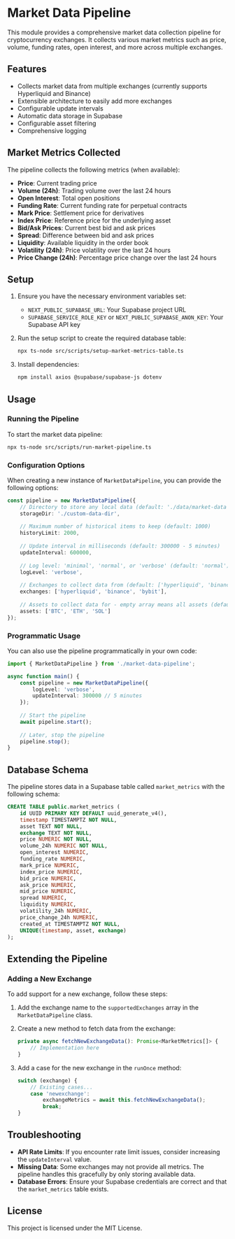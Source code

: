 # Market Data Pipeline

This module provides a comprehensive market data collection pipeline for cryptocurrency exchanges. It collects various market metrics such as price, volume, funding rates, open interest, and more across multiple exchanges.

## Features

- Collects market data from multiple exchanges (currently supports Hyperliquid and Binance)
- Extensible architecture to easily add more exchanges
- Configurable update intervals
- Automatic data storage in Supabase
- Configurable asset filtering
- Comprehensive logging

## Market Metrics Collected

The pipeline collects the following metrics (when available):

- **Price**: Current trading price
- **Volume (24h)**: Trading volume over the last 24 hours
- **Open Interest**: Total open positions
- **Funding Rate**: Current funding rate for perpetual contracts
- **Mark Price**: Settlement price for derivatives
- **Index Price**: Reference price for the underlying asset
- **Bid/Ask Prices**: Current best bid and ask prices
- **Spread**: Difference between bid and ask prices
- **Liquidity**: Available liquidity in the order book
- **Volatility (24h)**: Price volatility over the last 24 hours
- **Price Change (24h)**: Percentage price change over the last 24 hours

## Setup

1. Ensure you have the necessary environment variables set:
   - `NEXT_PUBLIC_SUPABASE_URL`: Your Supabase project URL
   - `SUPABASE_SERVICE_ROLE_KEY` or `NEXT_PUBLIC_SUPABASE_ANON_KEY`: Your Supabase API key

2. Run the setup script to create the required database table:
   ```bash
   npx ts-node src/scripts/setup-market-metrics-table.ts
   ```

3. Install dependencies:
   ```bash
   npm install axios @supabase/supabase-js dotenv
   ```

## Usage

### Running the Pipeline

To start the market data pipeline:

```bash
npx ts-node src/scripts/run-market-pipeline.ts
```

### Configuration Options

When creating a new instance of `MarketDataPipeline`, you can provide the following options:

```typescript
const pipeline = new MarketDataPipeline({
    // Directory to store any local data (default: './data/market-data')
    storageDir: './custom-data-dir',
    
    // Maximum number of historical items to keep (default: 1000)
    historyLimit: 2000,
    
    // Update interval in milliseconds (default: 300000 - 5 minutes)
    updateInterval: 600000,
    
    // Log level: 'minimal', 'normal', or 'verbose' (default: 'normal')
    logLevel: 'verbose',
    
    // Exchanges to collect data from (default: ['hyperliquid', 'binance'])
    exchanges: ['hyperliquid', 'binance', 'bybit'],
    
    // Assets to collect data for - empty array means all assets (default: [])
    assets: ['BTC', 'ETH', 'SOL']
});
```

### Programmatic Usage

You can also use the pipeline programmatically in your own code:

```typescript
import { MarketDataPipeline } from './market-data-pipeline';

async function main() {
    const pipeline = new MarketDataPipeline({
        logLevel: 'verbose',
        updateInterval: 300000 // 5 minutes
    });
    
    // Start the pipeline
    await pipeline.start();
    
    // Later, stop the pipeline
    pipeline.stop();
}
```

## Database Schema

The pipeline stores data in a Supabase table called `market_metrics` with the following schema:

```sql
CREATE TABLE public.market_metrics (
    id UUID PRIMARY KEY DEFAULT uuid_generate_v4(),
    timestamp TIMESTAMPTZ NOT NULL,
    asset TEXT NOT NULL,
    exchange TEXT NOT NULL,
    price NUMERIC NOT NULL,
    volume_24h NUMERIC NOT NULL,
    open_interest NUMERIC,
    funding_rate NUMERIC,
    mark_price NUMERIC,
    index_price NUMERIC,
    bid_price NUMERIC,
    ask_price NUMERIC,
    mid_price NUMERIC,
    spread NUMERIC,
    liquidity NUMERIC,
    volatility_24h NUMERIC,
    price_change_24h NUMERIC,
    created_at TIMESTAMPTZ NOT NULL,
    UNIQUE(timestamp, asset, exchange)
);
```

## Extending the Pipeline

### Adding a New Exchange

To add support for a new exchange, follow these steps:

1. Add the exchange name to the `supportedExchanges` array in the `MarketDataPipeline` class.

2. Create a new method to fetch data from the exchange:
   ```typescript
   private async fetchNewExchangeData(): Promise<MarketMetrics[]> {
       // Implementation here
   }
   ```

3. Add a case for the new exchange in the `runOnce` method:
   ```typescript
   switch (exchange) {
       // Existing cases...
       case 'newexchange':
           exchangeMetrics = await this.fetchNewExchangeData();
           break;
   }
   ```

## Troubleshooting

- **API Rate Limits**: If you encounter rate limit issues, consider increasing the `updateInterval` value.
- **Missing Data**: Some exchanges may not provide all metrics. The pipeline handles this gracefully by only storing available data.
- **Database Errors**: Ensure your Supabase credentials are correct and that the `market_metrics` table exists.

## License

This project is licensed under the MIT License. 